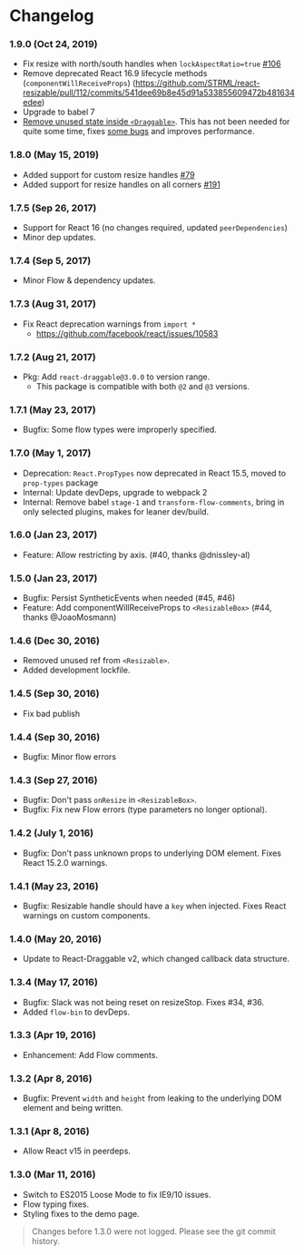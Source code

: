 # Changelog

### 1.9.0 (Oct 24, 2019)

- Fix resize with north/south handles when `lockAspectRatio=true` [#106](https://github.com/STRML/react-resizable/pull/106)
- Remove deprecated React 16.9 lifecycle methods (`componentWillReceiveProps`) (https://github.com/STRML/react-resizable/pull/112/commits/541dee69b8e45d91a533855609472b481634edee)
- Upgrade to babel 7
- [Remove unused state inside `<Draggable>`](https://github.com/STRML/react-resizable/pull/112/commits/05693f63d6d221ad652f0f28af024cfb46a5f2df). This has not been needed for quite some time, fixes [some bugs](https://github.com/STRML/react-resizable/issues/99) and improves performance.

### 1.8.0 (May 15, 2019)

- Added support for custom resize handles [#79](https://github.com/STRML/react-resizable/pull/79)
- Added support for resize handles on all corners [#191](https://github.com/STRML/react-resizable/pull/191)

### 1.7.5 (Sep 26, 2017)

- Support for React 16 (no changes required, updated `peerDependencies`)
- Minor dep updates.

### 1.7.4 (Sep 5, 2017)

- Minor Flow & dependency updates.

### 1.7.3 (Aug 31, 2017)

- Fix React deprecation warnings from `import *`
  - https://github.com/facebook/react/issues/10583

### 1.7.2 (Aug 21, 2017)

- Pkg: Add `react-draggable@3.0.0` to version range.
  - This package is compatible with both `@2` and `@3` versions.

### 1.7.1 (May 23, 2017)

- Bugfix: Some flow types were improperly specified.

### 1.7.0 (May 1, 2017)

- Deprecation: `React.PropTypes` now deprecated in React 15.5, moved to `prop-types` package
- Internal: Update devDeps, upgrade to webpack 2
- Internal: Remove babel `stage-1` and `transform-flow-comments`, bring in only selected plugins, makes for leaner dev/build.

### 1.6.0 (Jan 23, 2017)

- Feature: Allow restricting by axis. (#40, thanks @dnissley-al)

### 1.5.0 (Jan 23, 2017)

- Bugfix: Persist SyntheticEvents when needed (#45, #46)
- Feature: Add componentWillReceiveProps to `<ResizableBox>` (#44, thanks @JoaoMosmann)

### 1.4.6 (Dec 30, 2016)

- Removed unused ref from `<Resizable>`.
- Added development lockfile.

### 1.4.5 (Sep 30, 2016)

- Fix bad publish

### 1.4.4 (Sep 30, 2016)

- Bugfix: Minor flow errors

### 1.4.3 (Sep 27, 2016)

- Bugfix: Don't pass `onResize` in `<ResizableBox>`.
- Bugfix: Fix new Flow errors (type parameters no longer optional).

### 1.4.2 (July 1, 2016)

- Bugfix: Don't pass unknown props to underlying DOM element. Fixes React 15.2.0 warnings.

### 1.4.1 (May 23, 2016)

- Bugfix: Resizable handle should have a `key` when injected. Fixes React warnings on custom components.

### 1.4.0 (May 20, 2016)

- Update to React-Draggable v2, which changed callback data structure.

### 1.3.4 (May 17, 2016)

- Bugfix: Slack was not being reset on resizeStop. Fixes #34, #36.
- Added `flow-bin` to devDeps.

### 1.3.3 (Apr 19, 2016)

- Enhancement: Add Flow comments.

### 1.3.2 (Apr 8, 2016)

- Bugfix: Prevent `width` and `height` from leaking to the underlying DOM element and being written.

### 1.3.1 (Apr 8, 2016)

- Allow React v15 in peerdeps.

### 1.3.0 (Mar 11, 2016)

- Switch to ES2015 Loose Mode to fix IE9/10 issues.
- Flow typing fixes.
- Styling fixes to the demo page.

> Changes before 1.3.0 were not logged. Please see the git commit history.
